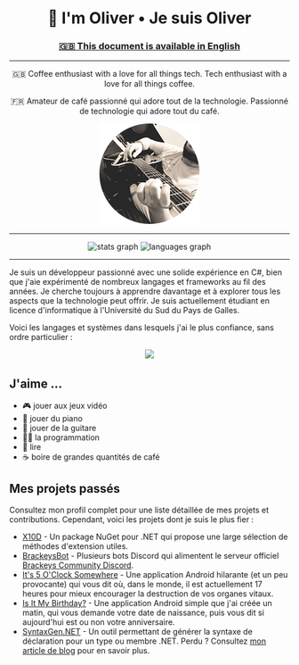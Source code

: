 ﻿<h1 align="center">👋 I'm Oliver • Je suis Oliver</h1>
<h3 align="center"><a href="README.md">🇬🇧 This document is available in English</a></h3>

<hr>

<p align="center">🇬🇧 Coffee enthusiast with a love for all things tech. Tech enthusiast with a love for all things coffee.</p>
<p align="center">🇫🇷 Amateur de café passionné qui adore tout de la technologie. Passionné de technologie qui adore tout du café.</p>
<p align="center"><img src="headshot_180x180_2023_rounded.png"></p>

<hr>

<p align="center">
  <img src="https://github-readme-stats.vercel.app/api?username=oliverbooth&hide_title=false&hide_rank=false&show_icons=true&count_private=true&disable_animations=false&theme=github_dark&locale=en&hide_border=false" height="150" alt="stats graph"  />
  <img src="https://github-readme-stats.vercel.app/api/top-langs?username=oliverbooth&locale=en&hide_title=false&layout=compact&card_width=320&langs_count=5&theme=github_dark&hide_border=false" height="150" alt="languages graph"  />
</p>

<hr>

Je suis un développeur passionné avec une solide expérience en C#, bien que j'aie expérimenté de nombreux langages et frameworks au fil des années.
Je cherche toujours à apprendre davantage et à explorer tous les aspects que la technologie peut offrir.
Je suis actuellement étudiant en licence d'informatique à l'Université du Sud du Pays de Galles.

Voici les langages et systèmes dans lesquels j'ai le plus confiance, sans ordre particulier :
<p align="center">
    <img src="https://skillicons.dev/icons?i=cs,dotnet,cpp,html,css,ts,php,mysql,docker,linux,windows">
</p>

## J'aime ...
* 🎮 jouer aux jeux vidéo
* 🎹 jouer du piano
* 🎸 jouer de la guitare
* 👨‍💻 la programmation
* 📘 lire
* ☕ boire de grandes quantités de café

## Mes projets passés
Consultez mon profil complet pour une liste détaillée de mes projets et contributions.
Cependant, voici les projets dont je suis le plus fier :

* [X10D](https://github.com/oliverbooth/X10D) - Un package NuGet pour .NET qui propose une large sélection de méthodes d'extension utiles.
* [BrackeysBot](https://github.com/BrackeysBot) - Plusieurs bots Discord qui alimentent le serveur officiel [Brackeys Community Discord](https://discord.gg/brackeys).
* [It's 5 O'Clock Somewhere](https://play.google.com/store/apps/details?id=me.olivr.FiveOClockSomewhere) - Une application Android hilarante (et un peu provocante) qui vous dit où, dans le monde, il est actuellement 17 heures pour mieux encourager la destruction de vos organes vitaux.
* [Is It My Birthday?](https://play.google.com/store/apps/details?id=me.olivr.isitmybirthday) - Une application Android simple que j'ai créée un matin, qui vous demande votre date de naissance, puis vous dit si aujourd'hui est ou non votre anniversaire.
* [SyntaxGen.NET](https://github.com/oliverbooth/dotnet-syntaxgen) - Un outil permettant de générer la syntaxe de déclaration pour un type ou membre .NET. Perdu ? Consultez [mon article de blog](https://oliverbooth.dev/blog/2023/05/10/how-and-why-im-rewriting-unity-documentation) pour en savoir plus.
